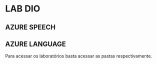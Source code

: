 # LAB DIO

## AZURE SPEECH
## AZURE LANGUAGE

Para acessar os laboratórios basta acessar as pastas respectivamente.
